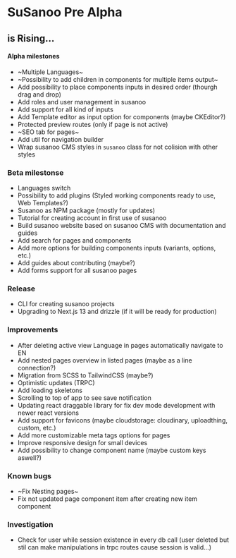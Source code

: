 # SuSanoo Pre Alpha

## is Rising...

#### Alpha milestones

- ~Multiple Languages~
- ~Possibility to add children in components for multiple items output~
- Add possibility to place components inputs in desired order (thourgh drag and drop)
- Add roles and user management in susanoo
- Add support for all kind of inputs
- Add Template editor as input option for components (maybe CKEditor?)
- Protected preview routes (only if page is not active)
- ~SEO tab for pages~
- Add util for navigation builder
- Wrap susanoo CMS styles in `susanoo` class for not colision with other styles

### Beta milestonse

- Languages switch
- Possibility to add plugins (Styled working components ready to use, Web Templates?)
- Susanoo as NPM package (mostly for updates)
- Tutorial for creating account in first use of susanoo
- Build susanoo website based on susanoo CMS with documentation and guides
- Add search for pages and components
- Add more options for building components inputs (variants, options, etc.)
- Add guides about contributing (maybe?)
- Add forms support for all susanoo pages

### Release

- CLI for creating susanoo projects
- Upgrading to Next.js 13 and drizzle (if it will be ready for production)

### Improvements

- After deleting active view Language in pages automatically navigate to EN
- Add nested pages overview in listed pages (maybe as a line connection?)
- Migration from SCSS to TailwindCSS (maybe?)
- Optimistic updates (TRPC)
- Add loading skeletons
- Scrolling to top of app to see save notification
- Updating react draggable library for fix dev mode development with newer react versions
- Add support for favicons (maybe cloudstorage: cloudinary, uploadthing, custom, etc.)
- Add more customizable meta tags options for pages
- Improve responsive design for small devices
- Add possibility to change component name (maybe custom keys aswell?)

### Known bugs

- ~Fix Nesting pages~
- Fix not updated page component item after creating new item component

### Investigation

- Check for user while session existence in every db call (user deleted but stil can make manipulations in trpc routes cause session is valid...)
